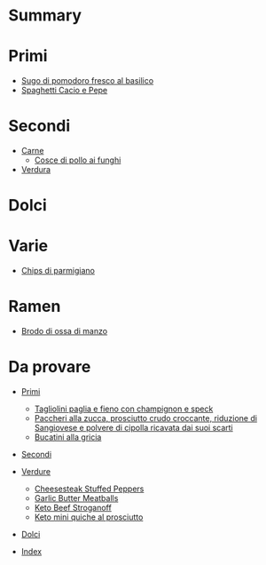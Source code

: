 # Summary

# Primi

- [Sugo di pomodoro fresco al basilico](./Sugo-di-pomodoro-fresco-al-basilico.md)
- [Spaghetti Cacio e Pepe](Spaghetti-Cacio-e-Pepe.md)

# Secondi

- [Carne]()
  - [Cosce di pollo ai funghi](Cosce-di-pollo-ai-funghi.md)
- [Verdura]()

# Dolci

# Varie

- [Chips di parmigiano](Chips-di-parmigiano.md)

# Ramen

- [Brodo di ossa di manzo](Brodo-di-ossa-di-manzo.md)

# Da provare

- [Primi]()
  - [Tagliolini paglia e fieno con champignon e speck](Tagliolini-paglia-e-fieno-con-champignon-e-speck.md)
  - [Paccheri alla zucca, prosciutto crudo croccante, riduzione di Sangiovese e polvere di cipolla ricavata dai suoi scarti](Paccheri-alla-zucca-prosciutto-crudo-croccante,-riduzione-di-Sangiovese-e-polvere-di-cipolla-ricavata-dai-suoi-scarti.md)
  - [Bucatini alla gricia](Bucatini-alla-gricia.md)
- [Secondi]()
- [Verdure]()
  - [Cheesesteak Stuffed Peppers](Cheesesteak-Stuffed-Peppers.md)
  - [Garlic Butter Meatballs](Garlic-Butter-Meatballs.md)
  - [Keto Beef Stroganoff](Keto-Beef-Stroganoff.md)
  - [Keto mini quiche al prosciutto](Keto-mini-quiche-al-prosciutto.md)
- [Dolci]()

- [Index](Indexing.md)
